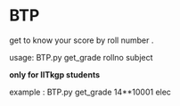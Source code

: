 # BTP
get to know your score by roll number .

usage: BTP.py get_grade rollno  subject

**only for IITkgp students**

example : BTP.py get_grade 14**10001 elec
